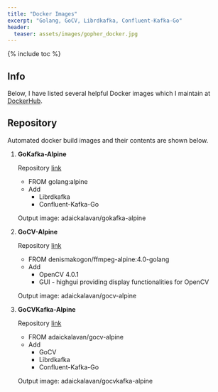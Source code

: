 ```yaml
---
title: "Docker Images"
excerpt: "Golang, GoCV, Librdkafka, Confluent-Kafka-Go"
header:
  teaser: assets/images/gopher_docker.jpg
---
```


{% include toc %}

## Info

Below, I have listed several helpful Docker images which I maintain at [DockerHub](https://hub.docker.com/u/adaickalavan).

## Repository

Automated docker build images and their contents are shown below.

1. **GoKafka-Alpine**

    Repository [link](https://github.com/Adaickalavan/gokafka-alpine)

    + FROM golang:alpine
    + Add
      + Librdkafka
      + Confluent-Kafka-Go

    Output image: adaickalavan/gokafka-alpine

2. **GoCV-Alpine**

    Repository [link](https://github.com/Adaickalavan/gocv-alpine)

    + FROM denismakogon/ffmpeg-alpine:4.0-golang
    + Add
      + OpenCV 4.0.1
      + GUI - highgui providing display functionalities for OpenCV

    Output image: adaickalavan/gocv-alpine
  
3. **GoCVKafka-Alpine**

    Repository [link](https://github.com/Adaickalavan/gocvkafka-alpine)

    + FROM adaickalavan/gocv-alpine
    + Add
      + GoCV
      + Librdkafka
      + Confluent-Kafka-Go

    Output image: adaickalavan/gocvkafka-alpine

